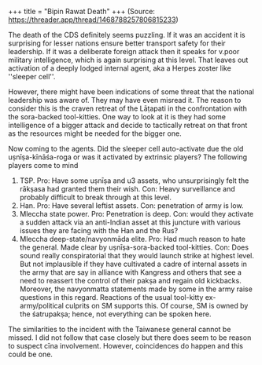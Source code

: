 +++
title = "Bipin Rawat Death"
+++
(Source: https://threader.app/thread/1468788257806815233)

The death of the CDS definitely seems puzzling. If it was an accident it is surprising for lesser nations ensure better transport safety for their leadership. If it was a deliberate foreign attack then it speaks for v.poor military intelligence, which is again surprising at this level. That leaves out activation of a deeply lodged internal agent, aka a Herpes zoster like ''sleeper cell''. 

However, there might have been indications of some threat that the national leadership was aware of. They may have even misread it. The reason to consider this is the craven retreat of the Lāṭapati in the confrontation with the sora-backed tool-kitties. One way to look at it is they had some intelligence of a bigger attack and decide to tactically retreat on that front as the resources might be needed for the bigger one. 

Now coming to the agents. Did the sleeper cell auto-activate due the old uṣnīṣa-kīnāśa-roga or was it activated by extrinsic players? The following players come to mind 

1. TSP. Pro: Have some uṣnīṣa and u3 assets, who unsurprisingly felt the rākṣasa had granted them their wish. Con: Heavy surveillance and probably difficult to break through at this level. 
2. Han. Pro: Have several leftist assets. Con: penetration of army is low. 
3. Mleccha state power. Pro: Penetration is deep. Con: would they activate a sudden attack via an anti-Indian asset at this juncture with various issues they are facing with the Han and the Rus? 
4. Mleccha deep-state/navyonmāda elite. Pro: Had much reason to hate the general. Made clear by uṣnīṣa-sora-backed tool-kitties. Con: Does sound really conspiratorial that they would launch strike at highest level. But not implausible if they have cultivated a cadre of internal assets in the army that are say in alliance with Kangress and others that see a need to reassert the control of their pakṣa and regain old kickbacks. Moreover, the navyonmatta statements made by some in the army raise questions in this regard. Reactions of the usual tool-kitty ex-army/political culprits on SM supports this. Of course, SM is owned by the śatrupakṣa; hence, not everything can be spoken here.

The similarities to the incident with the Taiwanese general cannot be missed. I did not follow that case closely but there does seem to be reason to suspect cīna involvement. However, coincidences do happen and this could be one.